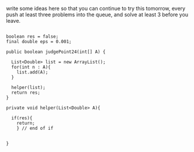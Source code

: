 write some ideas here so that you can continue to try this tomorrow,
every push at least three problems into the queue, and solve at least 3 before you leave.



```

boolean res = false;
final double eps = 0.001;

public boolean judgePoint24(int[] A) {

  List<Double> list = new ArrayList();
  for(int n : A){
    list.add(A);
  }

  helper(list);
  return res;
}

private void helper(List<Double> A){

  if(res){
    return;
    } // end of if


}


```
